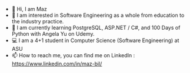 - 👋 Hi, I am Maz
- 👀 I am interested in Software Engineering as a whole from education to the industry practice.
- 🌱 I am currently learning PostgreSQL, ASP.NET / C#, and 100 Days of Python with Angela Yu on Udemy.
- 💻 I am a 4+1 student in Computer Science (Software Engineering) at ASU
- 📫 How to reach me, you can find me on LinkedIn : https://www.linkedin.com/in/maz-bil/

<!---
Maz-Bil/Maz-Bil is a ✨ special ✨ repository because its `README.md` (this file) appears on your GitHub profile.
You can click the Preview link to take a look at your changes.

--->
